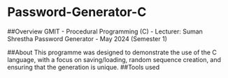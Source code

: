 # Password-Generator-C
##Overview
GMIT - Procedural Programming (C) - Lecturer: Suman Shrestha
Password Generator - May 2024 (Semester 1)

##About
This programme was designed to demonstrate the use of the C language, with a focus on saving/loading, random sequence creation, and ensuring that the generation is unique.
##Tools used
